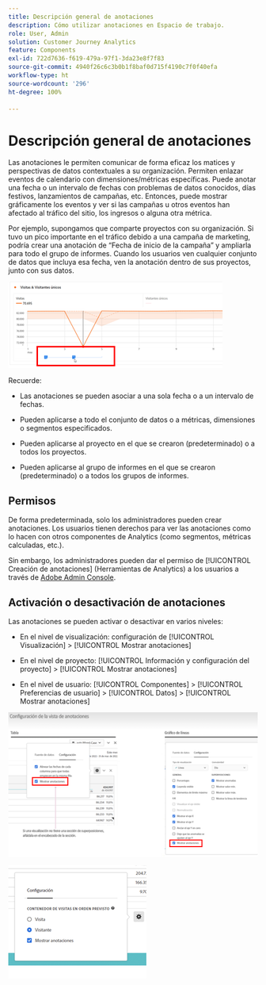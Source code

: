 ```yaml
---
title: Descripción general de anotaciones
description: Cómo utilizar anotaciones en Espacio de trabajo.
role: User, Admin
solution: Customer Journey Analytics
feature: Components
exl-id: 722d7636-f619-479a-97f1-3da23e8f7f83
source-git-commit: 4940f26c6c3b0b1f8baf0d715f4190c7f0f40efa
workflow-type: ht
source-wordcount: '296'
ht-degree: 100%

---
```


# Descripción general de anotaciones

Las anotaciones le permiten comunicar de forma eficaz los matices y perspectivas de datos contextuales a su organización. Permiten enlazar eventos de calendario con dimensiones/métricas específicas. Puede anotar una fecha o un intervalo de fechas con problemas de datos conocidos, días festivos, lanzamientos de campañas, etc. Entonces, puede mostrar gráficamente los eventos y ver si las campañas u otros eventos han afectado al tráfico del sitio, los ingresos o alguna otra métrica.

Por ejemplo, supongamos que comparte proyectos con su organización. Si tuvo un pico importante en el tráfico debido a una campaña de marketing, podría crear una anotación de “Fecha de inicio de la campaña” y ampliarla para todo el grupo de informes. Cuando los usuarios ven cualquier conjunto de datos que incluya esa fecha, ven la anotación dentro de sus proyectos, junto con sus datos.

![](assets/multi-day.png)

Recuerde:

* Las anotaciones se pueden asociar a una sola fecha o a un intervalo de fechas.

* Pueden aplicarse a todo el conjunto de datos o a métricas, dimensiones o segmentos especificados.

* Pueden aplicarse al proyecto en el que se crearon (predeterminado) o a todos los proyectos.

* Pueden aplicarse al grupo de informes en el que se crearon (predeterminado) o a todos los grupos de informes.

## Permisos

De forma predeterminada, solo los administradores pueden crear anotaciones. Los usuarios tienen derechos para ver las anotaciones como lo hacen con otros componentes de Analytics (como segmentos, métricas calculadas, etc.).

Sin embargo, los administradores pueden dar el permiso de [!UICONTROL Creación de anotaciones] (Herramientas de Analytics) a los usuarios a través de [Adobe Admin Console](https://experienceleague.adobe.com/docs/analytics/admin/admin-console/permissions/analytics-tools.html?lang=es).

## Activación o desactivación de anotaciones

Las anotaciones se pueden activar o desactivar en varios niveles:

* En el nivel de visualización: configuración de [!UICONTROL Visualización] > [!UICONTROL Mostrar anotaciones]

* En el nivel de proyecto: [!UICONTROL Información y configuración del proyecto] > [!UICONTROL Mostrar anotaciones]

* En el nivel de usuario: [!UICONTROL Componentes] > [!UICONTROL Preferencias de usuario] > [!UICONTROL Datos] > [!UICONTROL Mostrar anotaciones]

![](assets/show-ann.png)

![](assets/show-ann2.png)

